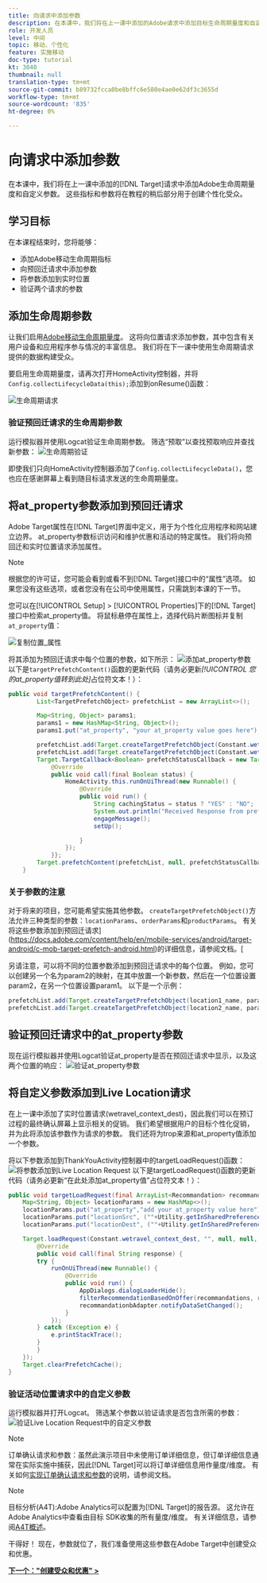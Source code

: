 ```yaml
---
title: 向请求中添加参数
description: 在本课中，我们将在上一课中添加的Adobe请求中添加目标生命周期量度和自定义参数。 这些指标和参数将在教程的稍后部分用于创建个性化受众。
role: 开发人员
level: 中间
topic: 移动、个性化
feature: 实施移动
doc-type: tutorial
kt: 3040
thumbnail: null
translation-type: tm+mt
source-git-commit: b89732fcca0be8bffc6e580e4ae0e62df3c3655d
workflow-type: tm+mt
source-wordcount: '835'
ht-degree: 0%

---
```



# 向请求中添加参数

在本课中，我们将在上一课中添加的[!DNL Target]请求中添加Adobe生命周期量度和自定义参数。 这些指标和参数将在教程的稍后部分用于创建个性化受众。

## 学习目标

在本课程结束时，您将能够：

* 添加Adobe移动生命周期指标
* 向预回迁请求中添加参数
* 将参数添加到实时位置
* 验证两个请求的参数

## 添加生命周期参数

让我们启用[Adobe移动生命周期量度](https://docs.adobe.com/content/help/en/mobile-services/android/metrics.html)。 这将向位置请求添加参数，其中包含有关用户设备和应用程序参与情况的丰富信息。 我们将在下一课中使用生命周期请求提供的数据构建受众。

要启用生命周期量度，请再次打开HomeActivity控制器，并将`Config.collectLifecycleData(this);`添加到onResume()函数：

![生命周期请求](assets/lifecycle_code.jpg)

### 验证预回迁请求的生命周期参数

运行模拟器并使用Logcat验证生命周期参数。 筛选“预取”以查找预取响应并查找新参数：
![生命周期验证](assets/lifecycle_validation.jpg)

即使我们只向HomeActivity控制器添加了`Config.collectLifecycleData()`，您也应在感谢屏幕上看到随目标请求发送的生命周期量度。

## 将at_property参数添加到预回迁请求

Adobe Target属性在[!DNL Target]界面中定义，用于为个性化应用程序和网站建立边界。 at_property参数标识访问和维护优惠和活动的特定属性。 我们将向预回迁和实时位置请求添加属性。

>[!NOTE]
>
>根据您的许可证，您可能会看到或看不到[!DNL Target]接口中的“属性”选项。 如果您没有这些选项，或者您没有在公司中使用属性，只需跳到本课的下一节。

您可以在[!UICONTROL Setup] > [!UICONTROL Properties]下的[!DNL Target]接口中检索at_property值。  将鼠标悬停在属性上，选择代码片断图标并复制`at_property`值：

![复制位置_属性](assets/at_property_interface.jpg)

将其添加为预回迁请求中每个位置的参数，如下所示：
![添加at_property参数](assets/params_at_property.jpg)
以下是`targetPrefetchContent()`函数的更新代码（请务必更新&#x200B;_[!UICONTROL 您的at_property值转到此处]_&#x200B;占位符文本！）：

```java
public void targetPrefetchContent() {
        List<TargetPrefetchObject> prefetchList = new ArrayList<>();

        Map<String, Object> params1;
        params1 = new HashMap<String, Object>();
        params1.put("at_property", "your at_property value goes here");

        prefetchList.add(Target.createTargetPrefetchObject(Constant.wetravel_engage_home, params1));
        prefetchList.add(Target.createTargetPrefetchObject(Constant.wetravel_engage_search, params1));
        Target.TargetCallback<Boolean> prefetchStatusCallback = new Target.TargetCallback<Boolean>() {
            @Override
            public void call(final Boolean status) {
                HomeActivity.this.runOnUiThread(new Runnable() {
                    @Override
                    public void run() {
                        String cachingStatus = status ? "YES" : "NO";
                        System.out.println("Received Response from prefetch : " + cachingStatus);
                        engageMessage();
                        setUp();

                    }
                });
            }};
        Target.prefetchContent(prefetchList, null, prefetchStatusCallback);
    }
```

### 关于参数的注意

对于将来的项目，您可能希望实施其他参数。 `createTargetPrefetchObject()`方法允许三种类型的参数：`locationParams`、`orderParams`和`productParams`。 有关将这些参数添加到预回迁请求](https://docs.adobe.com/content/help/en/mobile-services/android/target-android/c-mob-target-prefetch-android.html)的详细信息，请参阅文档。[

另请注意，可以将不同的位置参数添加到预回迁请求中的每个位置。 例如，您可以创建另一个名为param2的映射，在其中放置一个新参数，然后在一个位置设置param2，在另一个位置设置param1。 以下是一个示例：

```java
prefetchList.add(Target.createTargetPrefetchObject(location1_name, params1);
prefetchList.add(Target.createTargetPrefetchObject(location2_name, params2);
```

## 验证预回迁请求中的at_property参数

现在运行模拟器并使用Logcat验证at_property是否在预回迁请求中显示，以及这两个位置的响应：
![验证at_property参数](assets/parameters_at_property_validation.jpg)

## 将自定义参数添加到Live Location请求

在上一课中添加了实时位置请求(wetravel_context_dest)，因此我们可以在预订过程的最终确认屏幕上显示相关的促销。 我们希望根据用户的目标个性化促销，并为此将添加该参数作为请求的参数。 我们还将为trop来源和at_property值添加一个参数。

将以下参数添加到ThankYouActivity控制器中的targetLoadRequest()函数：
![将参数添加到Live Location Request](assets/parameters_live_location.jpg)
以下是targetLoadRequest()函数的更新代码（请务必更新“在此处添加at_property值”占位符文本！）：

```java
public void targetLoadRequest(final ArrayList<Recommandation> recommandations) {
    Map<String, Object> locationParams = new HashMap<>();
    locationParams.put("at_property","add your at_property value here");
    locationParams.put("locationSrc", (""+Utility.getInSharedPreference(ThankYouActivity.this,Constant.departure,"")));
    locationParams.put("locationDest", (""+Utility.getInSharedPreference(ThankYouActivity.this,Constant.destination,"")));

    Target.loadRequest(Constant.wetravel_context_dest, "", null, null, locationParams, new Target.TargetCallback<String>() {
        @Override
        public void call(final String response) {
        try {
            runOnUiThread(new Runnable() {
                @Override
                public void run() {
                    AppDialogs.dialogLoaderHide();
                    filterRecommendationBasedOnOffer(recommandations, response);
                    recommandationbAdapter.notifyDataSetChanged();
                }
            });
        } catch (Exception e) {
            e.printStackTrace();
        }
        }
    });
    Target.clearPrefetchCache();
}
```

### 验证活动位置请求中的自定义参数

运行模拟器并打开Logcat。 筛选某个参数以验证请求是否包含所需的参数：
![验证Live Location Request](assets/parameters_live_location_validation.jpg)中的自定义参数

>[!NOTE]
>
>订单确认请求和参数：虽然此演示项目中未使用订单详细信息，但订单详细信息通常在实际实施中捕获，因此[!DNL Target]可以将订单详细信息用作量度/维度。 有关如何[实现订单确认请求和参数](https://docs.adobe.com/content/help/en/mobile-services/android/target-android/c-target-methods.html)的说明，请参阅文档。

>[!NOTE]
>
>目标分析(A4T):Adobe Analytics可以配置为[!DNL Target]的报告源。 这允许在Adobe Analytics中查看由目标 SDK收集的所有量度/维度。 有关详细信息，请参阅[A4T概述](https://docs.adobe.com/content/help/en/target/using/integrate/a4t/a4t.html)。

干得好！ 现在，参数就位了，我们准备使用这些参数在Adobe Target中创建受众和优惠。

**[下一个：&quot;创建受众和优惠&quot; >](create-audiences-and-offers.md)**
